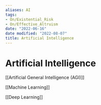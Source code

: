 ```yaml
---
aliases: AI
tags:
- On/Existential_Risk
- On/Effective_Altruism
date: "2022-06-16"
date modified: "2022-08-07"
title: Artificial Intelligence
---
```


# Artificial Intelligence
[[Artificial General Intelligence (AGI)]]

[[Machine Learning]]

[[Deep Learning]]
